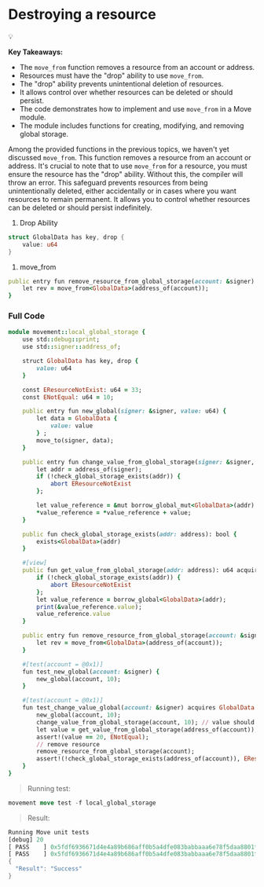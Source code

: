# Destroying a resource

<aside>
💡

**Key Takeaways:**

- The `move_from` function removes a resource from an account or address.
- Resources must have the "drop" ability to use `move_from`.
- The "drop" ability prevents unintentional deletion of resources.
- It allows control over whether resources can be deleted or should persist.
- The code demonstrates how to implement and use `move_from` in a Move module.
- The module includes functions for creating, modifying, and removing global storage.
</aside>

Among the provided functions in the previous topics, we haven't yet discussed `move_from`. This function removes a resource from an account or address. It's crucial to note that to use `move_from` for a resource, you must ensure the resource has the "drop" ability. Without this, the compiler will throw an error. This safeguard prevents resources from being unintentionally deleted, either accidentally or in cases where you want resources to remain permanent. It allows you to control whether resources can be deleted or should persist indefinitely.

1. Drop Ability

```rust
struct GlobalData has key, drop {
    value: u64
}
```

1. move_from

```ruby
public entry fun remove_resource_from_global_storage(account: &signer) acquires GlobalData {
    let rev = move_from<GlobalData>(address_of(account));
}
```

### Full Code

```ruby
module movement::local_global_storage {
    use std::debug::print;
    use std::signer::address_of;

    struct GlobalData has key, drop {
        value: u64
    }

    const EResourceNotExist: u64 = 33;
    const ENotEqual: u64 = 10;

    public entry fun new_global(signer: &signer, value: u64) {
        let data = GlobalData {
            value: value
        } ;
        move_to(signer, data);
    }

    public entry fun change_value_from_global_storage(signer: &signer, value: u64) acquires GlobalData {
        let addr = address_of(signer);
        if (!check_global_storage_exists(addr)) {
            abort EResourceNotExist
        };

        let value_reference = &mut borrow_global_mut<GlobalData>(addr).value;
        *value_reference = *value_reference + value;
    }

    public fun check_global_storage_exists(addr: address): bool {
        exists<GlobalData>(addr)
    }

    #[view]
    public fun get_value_from_global_storage(addr: address): u64 acquires GlobalData {
        if (!check_global_storage_exists(addr)) {
            abort EResourceNotExist
        };
        let value_reference = borrow_global<GlobalData>(addr);
        print(&value_reference.value);
        value_reference.value
    }

    public entry fun remove_resource_from_global_storage(account: &signer) acquires GlobalData {
        let rev = move_from<GlobalData>(address_of(account));
    }

    #[test(account = @0x1)]
    fun test_new_global(account: &signer) {
        new_global(account, 10);
    }

    #[test(account = @0x1)]
    fun test_change_value_global(account: &signer) acquires GlobalData {
        new_global(account, 10);
        change_value_from_global_storage(account, 10); // value should be equal 20
        let value = get_value_from_global_storage(address_of(account));
        assert!(value == 20, ENotEqual);
        // remove resource
        remove_resource_from_global_storage(account);
        assert!(!check_global_storage_exists(address_of(account)), EResourceNotExist);
    }
}
```

> Running test:
> 

```rust
movement move test -f local_global_storage
```

> Result:
> 

```rust
Running Move unit tests
[debug] 20
[ PASS    ] 0x5fdf6936671d4e4a89b686aff0b5a4dfe083babbaaa6e78f5daa8801f94938a6::local_global_storage::test_change_value_global
[ PASS    ] 0x5fdf6936671d4e4a89b686aff0b5a4dfe083babbaaa6e78f5daa8801f94938a6::local_global_storage::test_new_globalTest result: OK. Total tests: 2; passed: 2; failed: 0
{
  "Result": "Success"
}
```